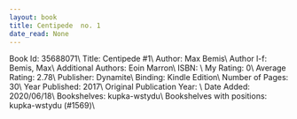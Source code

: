 ```yaml
---
layout: book
title: Centipede  no. 1
date_read: None
---
```


Book Id: 35688071\ 
Title: Centipede #1\ 
Author: Max Bemis\ 
Author l-f: Bemis, Max\ 
Additional Authors: Eoin Marron\ 
ISBN: \ 
My Rating: 0\ 
Average Rating: 2.78\ 
Publisher: Dynamite\ 
Binding: Kindle Edition\ 
Number of Pages: 30\ 
Year Published: 2017\ 
Original Publication Year: \ 
Date Added: 2020/06/18\ 
Bookshelves: kupka-wstydu\ 
Bookshelves with positions: kupka-wstydu (#1569)\ 

